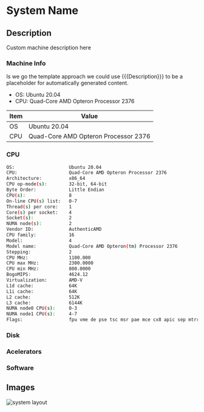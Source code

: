 # System Name

## Description

Custom machine description here

### Machine Info

Is we go the template approach we could use 
{{{Description}}}
to be a placeholder for automatically generated content.

* OS: Ubuntu 20.04
* CPU: Quad-Core AMD Opteron Processor 2376

| Item | Value |
|------|-------|
| OS | Ubuntu 20.04 |
| CPU | Quad-Core AMD Opteron Processor 2376 |

### CPU

```bash
OS:                    Ubuntu 20.04
CPU:                   Quad-Core AMD Opteron Processor 2376
Architecture:          x86_64
CPU op-mode(s):        32-bit, 64-bit
Byte Order:            Little Endian
CPU(s):                8
On-line CPU(s) list:   0-7
Thread(s) per core:    1
Core(s) per socket:    4
Socket(s):             2
NUMA node(s):          2
Vendor ID:             AuthenticAMD
CPU family:            16
Model:                 4
Model name:            Quad-Core AMD Opteron(tm) Processor 2376
Stepping:              2
CPU MHz:               1100.000
CPU max MHz:           2300.0000
CPU min MHz:           800.0000
BogoMIPS:              4624.12
Virtualization:        AMD-V
L1d cache:             64K
L1i cache:             64K
L2 cache:              512K
L3 cache:              6144K
NUMA node0 CPU(s):     0-3
NUMA node1 CPU(s):     4-7
Flags:                 fpu vme de pse tsc msr pae mce cx8 apic sep mtrr pge mca cmov pat pse36 clflush mmx fxsr sse sse2 ht syscall nx mmxext fxsr_opt pdpe1gb rdtscp lm 3dnowext 3dnow constant_tsc rep_good nopl nonstop_tsc extd_apicid pni monitor cx16 popcnt lahf_lm cmp_legacy svm extapic cr8_legacy abm sse4a misalignsse 3dnowprefetch osvw ibs skinit wdt hw_pstate vmmcall npt lbrv svm_lock nrip_save
```

### Disk

### Acelerators

### Software

## Images

![system layout](../.gitbook/assets/20190621\_151129.jpg)